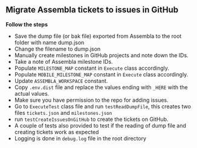 ## Migrate Assembla tickets to issues in GitHub

**Follow the steps**

* Save the dump file (or bak file) exported from Assembla to the root folder with name dump.json
* Change the filename to dump.json 
* Manually create milestones in GitHub projects and note down the IDs.
* Take a note of Assembla milestone IDs.
* Populate `MILESTONE_MAP` constant in `Execute` class accordingly.
* Populate `MOBILE_MILESTONE_MAP` constant in `Execute` class accordingly.
* Update `ASSEMBLA_WORKSPACE` constant.
* Copy `.env.dist` file and replace the values ending with `_HERE` with  the actual values.
* Make sure you have permission to the repo for adding issues.
* Go to `ExecuteTest` class file and run `testReadDumpFile`, this creates two files `tickets.json` and `milestones.json` 
* run `testCreateIssuesOnGitHub` to create the tickets on GitHub.
* A couple of tests also provided to test if the reading of dump file and creating tickets work as expected
* Logging is done in `debug.log` file in the root directory
 

